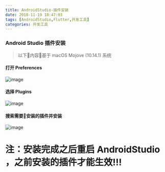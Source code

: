 ```yaml
---
title: AndroidStudio-插件安装
date: 2018-11-19 18:47:03
tags: [AndroidStudio,Flutter,开发工具]
categories: 开发工具
---
```

### Android Studio 插件安装

> 以下内容基于 macOS Mojove (10.14.1) 系统

#### 打开 Preferences 

![image](https://mdstatic.netlify.com/blog/AndroidStudio插件安装1.png)

<!-- more -->

#### 选择 Plugins

![image](https://mdstatic.netlify.com/blog/AndroidStudio插件安装2.png)

#### 搜索需要安装的插件并安装

![image](https://mdstatic.netlify.com/blog/AndroidStudio插件安装3.png)

# 注：安装完成之后重启 AndroidStudio ，之前安装的插件才能生效!!!